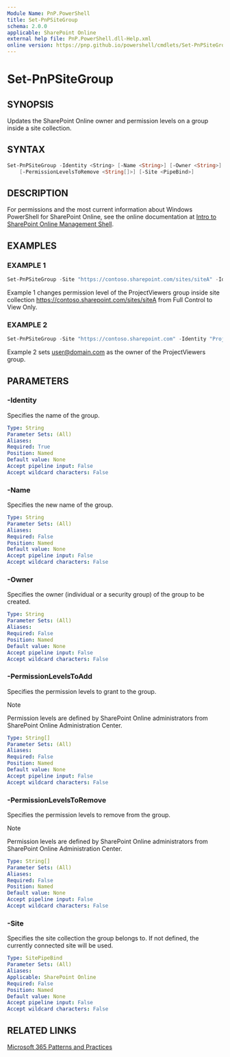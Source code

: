 ```yaml
---
Module Name: PnP.PowerShell
title: Set-PnPSiteGroup
schema: 2.0.0
applicable: SharePoint Online
external help file: PnP.PowerShell.dll-Help.xml
online version: https://pnp.github.io/powershell/cmdlets/Set-PnPSiteGroup.html
---
```

 
# Set-PnPSiteGroup

## SYNOPSIS

Updates the SharePoint Online owner and permission levels on a group inside a site collection.

## SYNTAX

```powershell
Set-PnPSiteGroup -Identity <String> [-Name <String>] [-Owner <String>] [-PermissionLevelsToAdd <String[]>] 
    [-PermissionLevelsToRemove <String[]>] [-Site <PipeBind>]
```

## DESCRIPTION

For permissions and the most current information about Windows PowerShell for SharePoint Online, see the online documentation at [Intro to SharePoint Online Management Shell](https://docs.microsoft.com/powershell/sharepoint/sharepoint-online/introduction-sharepoint-online-management-shell?view=sharepoint-ps).

## EXAMPLES

### EXAMPLE 1

```powershell
Set-PnPSiteGroup -Site "https://contoso.sharepoint.com/sites/siteA" -Identity "ProjectViewers" -PermissionLevelsToRemove "Full Control" -PermissionLevelsToAdd "View Only"
```

Example 1 changes permission level of the ProjectViewers group inside site collection https://contoso.sharepoint.com/sites/siteA from Full Control to View Only.

### EXAMPLE 2

```powershell
Set-PnPSiteGroup -Site "https://contoso.sharepoint.com" -Identity "ProjectViewers" -Owner user@domain.com
```

Example 2 sets user@domain.com as the owner of the ProjectViewers group.

## PARAMETERS

### -Identity

Specifies the name of the group.

```yaml
Type: String
Parameter Sets: (All)
Aliases:
Required: True
Position: Named
Default value: None
Accept pipeline input: False
Accept wildcard characters: False
```

### -Name

Specifies the new name of the group.

```yaml
Type: String
Parameter Sets: (All)
Aliases:
Required: False
Position: Named
Default value: None
Accept pipeline input: False
Accept wildcard characters: False
```

### -Owner

Specifies the owner (individual or a security group) of the group to be created.

```yaml
Type: String
Parameter Sets: (All)
Aliases:
Required: False
Position: Named
Default value: None
Accept pipeline input: False
Accept wildcard characters: False
```

### -PermissionLevelsToAdd

Specifies the permission levels to grant to the group.

> [!NOTE]
> Permission levels are defined by SharePoint Online administrators from SharePoint Online Administration Center.  

```yaml
Type: String[]
Parameter Sets: (All)
Aliases:
Required: False
Position: Named
Default value: None
Accept pipeline input: False
Accept wildcard characters: False
```

### -PermissionLevelsToRemove

Specifies the permission levels to remove from the group.

> [!NOTE]
> Permission levels are defined by SharePoint Online administrators from SharePoint Online Administration Center.  

```yaml
Type: String[]
Parameter Sets: (All)
Aliases:
Required: False
Position: Named
Default value: None
Accept pipeline input: False
Accept wildcard characters: False
```

### -Site

Specifies the site collection the group belongs to. If not defined, the currently connected site will be used.

```yaml
Type: SitePipeBind
Parameter Sets: (All)
Aliases:
Applicable: SharePoint Online
Required: False
Position: Named
Default value: None
Accept pipeline input: False
Accept wildcard characters: False
```

## RELATED LINKS

[Microsoft 365 Patterns and Practices](https://aka.ms/m365pnp)

